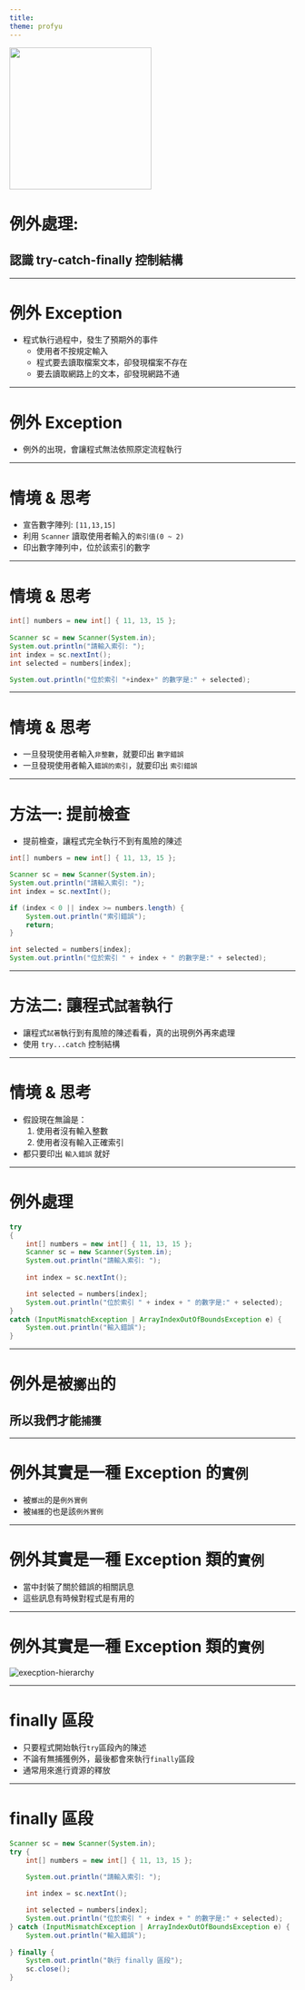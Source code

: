 ```yaml
---
title:  
theme: profyu
---
```


<!-- .slide: data-background="assets/background.png" -->
<img style='border:none;background:none;box-shadow:none;' src='assets/logo.svg' width="250"/>

# 例外處理:
## 認識 try-catch-finally 控制結構

---

# 例外 Exception

* 程式執行過程中，發生了預期外的事件
  * 使用者不按規定輸入
  * 程式要去讀取檔案文本，卻發現檔案不存在
  * 要去讀取網路上的文本，卻發現網路不通

---

# 例外 Exception

* 例外的出現，會讓程式無法依照原定流程執行

---

# 情境 & 思考

* 宣告數字陣列: `[11,13,15]`
* 利用 `Scanner` 讀取使用者輸入的`索引值(0 ~ 2)`
* 印出數字陣列中，位於該索引的數字

---

# 情境 & 思考

```java
int[] numbers = new int[] { 11, 13, 15 };
		
Scanner sc = new Scanner(System.in);
System.out.println("請輸入索引: ");
int index = sc.nextInt();
int selected = numbers[index];

System.out.println("位於索引 "+index+" 的數字是:" + selected);
```

---

# 情境 & 思考

* 一旦發現使用者輸入`非整數`，就要印出 `數字錯誤`
* 一旦發現使用者輸入`錯誤的索引`，就要印出 `索引錯誤`
  
---


# 方法一: 提前檢查

* 提前檢查，讓程式完全執行不到有風險的陳述
```java
int[] numbers = new int[] { 11, 13, 15 };

Scanner sc = new Scanner(System.in);
System.out.println("請輸入索引: ");
int index = sc.nextInt();

if (index < 0 || index >= numbers.length) {
    System.out.println("索引錯誤");
    return;
}

int selected = numbers[index];
System.out.println("位於索引 " + index + " 的數字是:" + selected);
```

---

# 方法二: 讓程式`試著`執行

* 讓程式`試著`執行到有風險的陳述看看，真的出現例外再來處理
* 使用 `try...catch` 控制結構

---

# 情境 & 思考

* 假設現在無論是：
  1. 使用者沒有輸入整數
  2. 使用者沒有輸入正確索引
* 都只要印出 `輸入錯誤` 就好

---

# 例外處理

```java
try
{
    int[] numbers = new int[] { 11, 13, 15 };
    Scanner sc = new Scanner(System.in);
    System.out.println("請輸入索引: ");
    
    int index = sc.nextInt();

    int selected = numbers[index];
    System.out.println("位於索引 " + index + " 的數字是:" + selected);
}
catch (InputMismatchException | ArrayIndexOutOfBoundsException e) {
    System.out.println("輸入錯誤");
}
```

---

# 例外是被`擲出`的
## 所以我們才能`捕獲`

---

# 例外其實是一種 Exception 的`實例`

* 被`擲出`的是`例外實例`
* 被`捕獲`的也是該`例外實例`


---

# 例外其實是一種 Exception 類的`實例`

* 當中封裝了關於錯誤的相關訊息
* 這些訊息有時候對程式是有用的

---

# 例外其實是一種 Exception 類的`實例`

![execption-hierarchy](assets/exception-hierarchy.png)

---

# finally 區段

* 只要程式開始執行`try`區段內的陳述
* 不論有無捕獲例外，最後都會來執行`finally`區段
* 通常用來進行資源的釋放

---

# finally 區段

```java
Scanner sc = new Scanner(System.in);
try {
    int[] numbers = new int[] { 11, 13, 15 };
    
    System.out.println("請輸入索引: ");

    int index = sc.nextInt();

    int selected = numbers[index];
    System.out.println("位於索引 " + index + " 的數字是:" + selected);
} catch (InputMismatchException | ArrayIndexOutOfBoundsException e) {
    System.out.println("輸入錯誤");
    
} finally {
    System.out.println("執行 finally 區段");
    sc.close();
}
```

